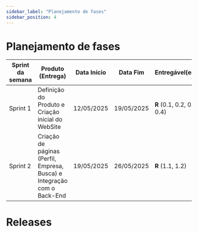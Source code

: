 ```yaml
---
sidebar_label: "Planejamento de fases"
sidebar_position: 4
---
```


# Planejamento de fases

| **Sprint da semana**  | **Produto (Entrega)**                                                                                     | **Data Início** | **Data Fim** | **Entregável(eis)**      | **Responsáveis**     | **% Conclusão** |
|-------------|-----------------------------------------------------------------------------------------------------------|-----------------|--------------|---------------------------|------------------------|------------------|
| Sprint 1    | Definição do Produto e Criação inicial do WebSite                                                         | 12/05/2025      | 19/05/2025   | **R** (0.1, 0.2, 0.3, 0.4) | Todos os integrantes | 100%              |
| Sprint 2    | Criação de páginas (Perfil, Empresa, Busca) e Integração com o Back-End                                   | 19/05/2025      | 26/05/2025   | **R** (1.1, 1.2)           | Todos os integrantes | 33%              |



# Releases
